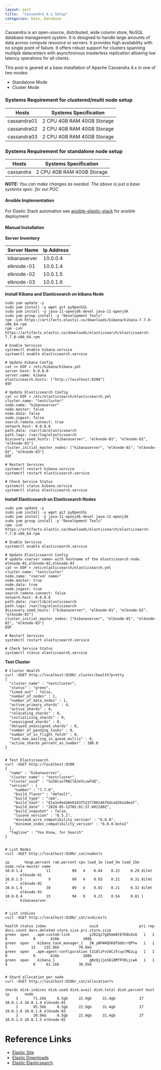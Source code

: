 ```yaml
---
layout: post
title:  "Cassandra 4.x Setup"
categories: Data, Database
---
```


Cassandra is an open-source, distributed, wide column store, NoSQL database management system. It is designed to handle large amounts of data across compute resource or servers. It provides high availability with no single point of failure. It  offers robust support for clusters spanning multiple datacenters with asynchronous masterless replication allowing low latency operations for all clients. <br>

This post is geared at a base installation of Apache Cassandra 4.x in one of two modes:
* Standalone Mode
* Cluster Mode

### Systems Requirement for clustered/multi node setup 
|  Hosts       | Systems Specification |
|--------------|--------------------------------|
|cassandra01   |  2 CPU  4GB RAM  40GB Storage  |
|cassandra02   |  2 CPU  4GB RAM  40GB Storage  |
|cassandra03   |  2 CPU  4GB RAM  40GB Storage  |

### Systems Requirement for standalone node setup 
|  Hosts    | Systems Specification |
|-----------|--------------------------------|
|cassandra  |  2 CPU  4GB RAM  40GB Storage  |
***NOTE:***  *You can make changes as needed. The above is just a base systems spec. for our POC*




#### **Ansible Implementation**
For Elastic Stack automation see [ansible-elastic-stack](https://github.com/uonyekwuluje/ansible-elastic-stack) for ansible deployment


#### **Manual Installation**

**Server Inventory**

|Server Name  |  Ip Address |
|-------------|-------------|
|kibanaserver |  10.0.0.4   |
|elknode-01   |  10.0.1.4   |
|elknode-02   |  10.0.1.5   |
|elknode-03   |  10.0.1.6   |

**Install Kibana and Elasticsearch on kibana Node**
```
sudo yum update -y
sudo yum install -y wget git pyOpenSSL
sudo yum install -y java-11-openjdk-devel java-11-openjdk
sudo yum group install -y "Development Tools"
rpm -ivh https://artifacts.elastic.co/downloads/kibana/kibana-7.7.0-x86_64.rpm
rpm -ivh https://artifacts.elastic.co/downloads/elasticsearch/elasticsearch-7.7.0-x86_64.rpm

# Enable Services
systemctl enable kibana.service
systemctl enable elasticsearch.service

# Update Kibana Config
cat << EOF > /etc/kibana/kibana.yml
server.host: 0.0.0.0
server.name: kibana
elasticsearch.hosts: ["http://localhost:9200"]
EOF

# Update Elasticsearch Config
cat << EOF > /etc/elasticsearch/elasticsearch.yml
cluster.name: "testcluster"
node.name: "kibanaserver"
node.master: false
node.data: false
node.ingest: false
search.remote.connect: true
network.host: 0.0.0.0
path.data: /var/lib/elasticsearch
path.logs: /var/log/elasticsearch
discovery.seed_hosts: ["kibanaserver", "elknode-01", "elknode-02", "elknode-03"]
cluster.initial_master_nodes: ["kibanaserver", "elknode-01", "elknode-02", "elknode-03"]
EOF 

# Restart Services
systemctl restart kibana.service
systemctl restart elasticsearch.service

# Check Service Status
systemctl status kibana.service
systemctl status elasticsearch.service
```




**Install Elasticsearch on Elasticsearch Nodes**
```
sudo yum update -y
sudo yum install -y wget git pyOpenSSL
sudo yum install -y java-11-openjdk-devel java-11-openjdk
sudo yum group install -y "Development Tools"
rpm -ivh https://artifacts.elastic.co/downloads/elasticsearch/elasticsearch-7.7.0-x86_64.rpm

# Enable Services
systemctl enable elasticsearch.service

# Update Elasticsearch Config
# update <server name> with hostname of the elasticsearch node. elknode-01,elknode-02,elknode-03
cat << EOF > /etc/elasticsearch/elasticsearch.yml
cluster.name: "testcluster"
node.name: "<server name>"
node.master: true
node.data: true
node.ingest: true
search.remote.connect: false
network.host: 0.0.0.0   
path.data: /var/lib/elasticsearch
path.logs: /var/log/elasticsearch
discovery.seed_hosts: ["kibanaserver", "elknode-01", "elknode-02", "elknode-03"]
cluster.initial_master_nodes: ["kibanaserver", "elknode-01", "elknode-02", "elknode-03"]
EOF

# Restart Services
systemctl restart elasticsearch.service

# Check Service Status
systemctl status elasticsearch.service
```



**Test Cluster**
```
# Cluster Health
curl -XGET http://localhost:9200/_cluster/health?pretty
{
  "cluster_name" : "testcluster",
  "status" : "green",
  "timed_out" : false,
  "number_of_nodes" : 1,
  "number_of_data_nodes" : 1,
  "active_primary_shards" : 4,
  "active_shards" : 4,
  "relocating_shards" : 0,
  "initializing_shards" : 0,
  "unassigned_shards" : 0,
  "delayed_unassigned_shards" : 0,
  "number_of_pending_tasks" : 0,
  "number_of_in_flight_fetch" : 0,
  "task_max_waiting_in_queue_millis" : 0,
  "active_shards_percent_as_number" : 100.0
}


# Test Elasticsearch
curl -XGET http://localhost:9200
{
  "name" : "kibanaserver",
  "cluster_name" : "testcluster",
  "cluster_uuid" : "Su58cux7RACl8JeYLvwFdQ",
  "version" : {
    "number" : "7.7.0",
    "build_flavor" : "default",
    "build_type" : "rpm",
    "build_hash" : "81a1e9eda8e6183f5237786246f6dced26a10eaf",
    "build_date" : "2020-05-12T02:01:37.602180Z",
    "build_snapshot" : false,
    "lucene_version" : "8.5.1",
    "minimum_wire_compatibility_version" : "6.8.0",
    "minimum_index_compatibility_version" : "6.0.0-beta1"
  },
  "tagline" : "You Know, for Search"
}


# List Nodes
curl -XGET http://localhost:9200/_cat/nodes?v

ip       heap.percent ram.percent cpu load_1m load_5m load_15m node.role master name
10.0.1.4           11          89   4    0.04    0.22     0.29 dilmt     -      elknode-01
10.0.1.5            9          89   4    0.03    0.21     0.31 dilmt     *      elknode-02
10.0.1.6           30          89   4    0.02    0.21     0.32 dilmt     -      elknode-03
10.0.0.4           15          94   9    0.23    0.54     0.81 l         -      kibanaserver


# List indices
curl -XGET http://localhost:9200/_cat/indices?v

health status index                    uuid                   pri rep docs.count docs.deleted store.size pri.store.size
green  open   .apm-custom-link         yJD2qz7gQSmm8tEfK8LKxQ   1   1          0            0       416b           208b
green  open   .kibana_task_manager_1   IW_yNFW4QhK8fUdGrrQPYw   1   1          5           13    135.8kb         70.8kb
green  open   .apm-agent-configuration t31AlzFvS4CzTcuylMGzLg   1   1          0            0       416b           208b
green  open   .kibana_1                gBzQjJjeS6iQMfFVKLjcwA   1   1          4            0     61.1kb         30.5kb


# Shard allocation per node
curl -XGET http://localhost:9200/_cat/allocation?v

shards disk.indices disk.used disk.avail disk.total disk.percent host     ip       node
     3       71.2kb     8.5gb     22.9gb     31.4gb           27 10.0.1.4 10.0.1.4 elknode-01
     2       95.5kb     8.5gb     22.9gb     31.4gb           27 10.0.1.6 10.0.1.6 elknode-03
     3       30.9kb     8.5gb     22.9gb     31.4gb           27 10.0.1.5 10.0.1.5 elknode-02
```

# Reference Links
* [Elastic Site](https://www.elastic.co/)
* [Elastic Downloads](https://www.elastic.co/downloads/)
* [Elastic Elasticsearch](https://www.elastic.co/downloads/past-releases#elasticsearch)
